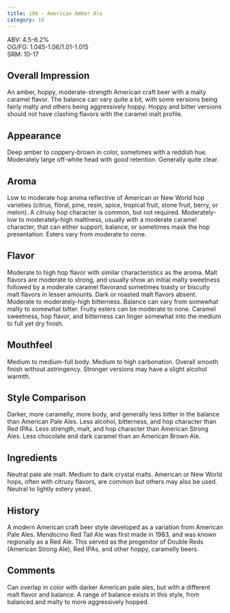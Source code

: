 ```yaml
---
title: 19A - American Amber Ale
category: 19
---
```


ABV: 4.5-6.2%  
OG/FG: 1.045-1.06/1.01-1.015  
SRM: 10-17  

## Overall Impression
An amber, hoppy, moderate-strength American craft beer with a malty caramel flavor. The balance can vary quite a bit, with some versions being fairly malty and others being aggressively hoppy. Hoppy and bitter versions should not have clashing flavors with the caramel malt profile.

## Appearance
Deep amber to coppery-brown in color, sometimes with a reddish hue. Moderately large off-white head with good retention. Generally quite clear.

## Aroma
Low to moderate hop aroma reflective of American or New World hop varieties (citrus, floral, pine, resin, spice, tropical fruit, stone fruit, berry, or melon). A citrusy hop character is common, but not required. Moderately-low to moderately-high maltiness, usually with a moderate caramel character, that can either support, balance, or sometimes mask the hop presentation. Esters vary from moderate to none.

## Flavor
Moderate to high hop flavor with similar characteristics as the aroma. Malt flavors are moderate to strong, and usually show an initial malty sweetness followed by a moderate caramel flavorand sometimes toasty or biscuity malt flavors in lesser amounts. Dark or roasted malt flavors absent. Moderate to moderately-high bitterness. Balance can vary from somewhat malty to somewhat bitter. Fruity esters can be moderate to none. Caramel sweetness, hop flavor, and bitterness can linger somewhat into the medium to full yet dry finish.

## Mouthfeel
Medium to medium-full body. Medium to high carbonation. Overall smooth finish without astringency. Stronger versions may have a slight alcohol warmth.

## Style Comparison
Darker, more caramelly, more body, and generally less bitter in the balance than American Pale Ales. Less alcohol, bitterness, and hop character than Red IPAs. Less strength, malt, and hop character than American Strong Ales. Less chocolate and dark caramel than an American Brown Ale.

## Ingredients
Neutral pale ale malt. Medium to dark crystal malts. American or New World hops, often with citrusy flavors, are common but others may also be used. Neutral to lightly estery yeast.

## History
A modern American craft beer style developed as a variation from American Pale Ales. Mendocino Red Tail Ale was first made in 1983, and was known regionally as a Red Ale. This served as the progenitor of Double Reds (American Strong Ale), Red IPAs, and other hoppy, caramelly beers.

## Comments
Can overlap in color with darker American pale ales, but with a different malt flavor and balance. A range of balance exists in this style, from balanced and malty to more aggressively hopped.